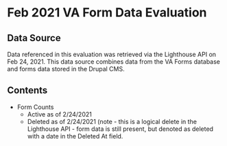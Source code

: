 # Feb 2021 VA Form Data Evaluation

## Data Source
Data referenced in this evaluation was retrieved via the Lighthouse API on Feb 24, 2021.   This data source combines data from the VA Forms database and forms data stored in the Drupal CMS.

## Contents
- Form Counts
    - Active as of 2/24/2021
    - Deleted as of 2/24/2021 (note - this is a logical delete in the Lighthouse API - form data is still present, but denoted as deleted with a date in the Deleted At field.
